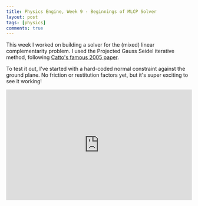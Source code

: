 ```yaml
---
title: Physics Engine, Week 9 - Beginnings of MLCP Solver
layout: post
tags: [physics]
comments: true
---
```


This week I worked on building a solver for the (mixed) linear complementarity problem. I used the Projected Gauss Seidel iterative method, following [Catto's famous 2005 paper](http://www.bulletphysics.com/ftp/pub/test/physics/papers/IterativeDynamics.pdf).

To test it out, I've started with a hard-coded normal constraint against the ground plane. No friction or restitution factors yet, but it's super exciting to see it working!

<iframe width="100%" height="300" src="https://www.youtube.com/embed/g9SDhTBHgMc" frameborder="0" allowfullscreen></iframe>
